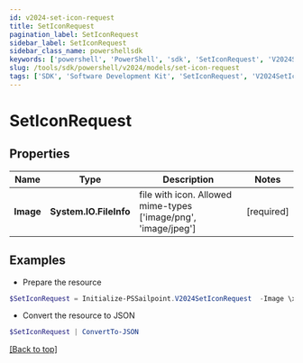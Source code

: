 ```yaml
---
id: v2024-set-icon-request
title: SetIconRequest
pagination_label: SetIconRequest
sidebar_label: SetIconRequest
sidebar_class_name: powershellsdk
keywords: ['powershell', 'PowerShell', 'sdk', 'SetIconRequest', 'V2024SetIconRequest'] 
slug: /tools/sdk/powershell/v2024/models/set-icon-request
tags: ['SDK', 'Software Development Kit', 'SetIconRequest', 'V2024SetIconRequest']
---
```



# SetIconRequest

## Properties

Name | Type | Description | Notes
------------ | ------------- | ------------- | -------------
**Image** |  **System.IO.FileInfo** | file with icon. Allowed mime-types ['image/png', 'image/jpeg'] | [required]

## Examples

- Prepare the resource
```powershell
$SetIconRequest = Initialize-PSSailpoint.V2024SetIconRequest  -Image \x00\x00\x00\x02
```

- Convert the resource to JSON
```powershell
$SetIconRequest | ConvertTo-JSON
```


[[Back to top]](#) 

